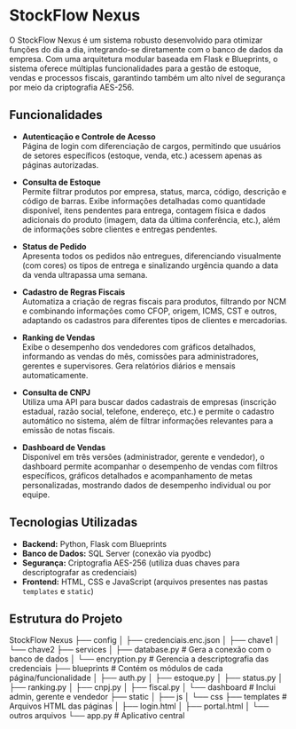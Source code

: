 # StockFlow Nexus

O StockFlow Nexus é um sistema robusto desenvolvido para otimizar funções do dia a dia, integrando-se diretamente com o banco de dados da empresa. Com uma arquitetura modular baseada em Flask e Blueprints, o sistema oferece múltiplas funcionalidades para a gestão de estoque, vendas e processos fiscais, garantindo também um alto nível de segurança por meio da criptografia AES-256.

## Funcionalidades

- **Autenticação e Controle de Acesso**  
  Página de login com diferenciação de cargos, permitindo que usuários de setores específicos (estoque, venda, etc.) acessem apenas as páginas autorizadas.

- **Consulta de Estoque**  
  Permite filtrar produtos por empresa, status, marca, código, descrição e código de barras. Exibe informações detalhadas como quantidade disponível, itens pendentes para entrega, contagem física e dados adicionais do produto (imagem, data da última conferência, etc.), além de informações sobre clientes e entregas pendentes.

- **Status de Pedido**  
  Apresenta todos os pedidos não entregues, diferenciando visualmente (com cores) os tipos de entrega e sinalizando urgência quando a data da venda ultrapassa uma semana.

- **Cadastro de Regras Fiscais**  
  Automatiza a criação de regras fiscais para produtos, filtrando por NCM e combinando informações como CFOP, origem, ICMS, CST e outros, adaptando os cadastros para diferentes tipos de clientes e mercadorias.

- **Ranking de Vendas**  
  Exibe o desempenho dos vendedores com gráficos detalhados, informando as vendas do mês, comissões para administradores, gerentes e supervisores. Gera relatórios diários e mensais automaticamente.

- **Consulta de CNPJ**  
  Utiliza uma API para buscar dados cadastrais de empresas (inscrição estadual, razão social, telefone, endereço, etc.) e permite o cadastro automático no sistema, além de filtrar informações relevantes para a emissão de notas fiscais.

- **Dashboard de Vendas**  
  Disponível em três versões (administrador, gerente e vendedor), o dashboard permite acompanhar o desempenho de vendas com filtros específicos, gráficos detalhados e acompanhamento de metas personalizadas, mostrando dados de desempenho individual ou por equipe.

## Tecnologias Utilizadas

- **Backend:** Python, Flask com Blueprints  
- **Banco de Dados:** SQL Server (conexão via pyodbc)  
- **Segurança:** Criptografia AES-256 (utiliza duas chaves para descriptografar as credenciais)  
- **Frontend:** HTML, CSS e JavaScript (arquivos presentes nas pastas `templates` e `static`)

## Estrutura do Projeto

StockFlow Nexus
├── config
│   ├── credenciais.enc.json
│   ├── chave1
│   └── chave2
├── services
│   ├── database.py         # Gera a conexão com o banco de dados
│   └── encryption.py       # Gerencia a descriptografia das credenciais
├── blueprints              # Contém os módulos de cada página/funcionalidade
│   ├── auth.py
│   ├── estoque.py
│   ├── status.py
│   ├── ranking.py
│   ├── cnpj.py
│   ├── fiscal.py
│   └── dashboard          # Inclui admin, gerente e vendedor
├── static
│   ├── js
│   └── css
├── templates              # Arquivos HTML das páginas
│   ├── login.html
│   ├── portal.html
│   └── outros arquivos
└── app.py                 # Aplicativo central
